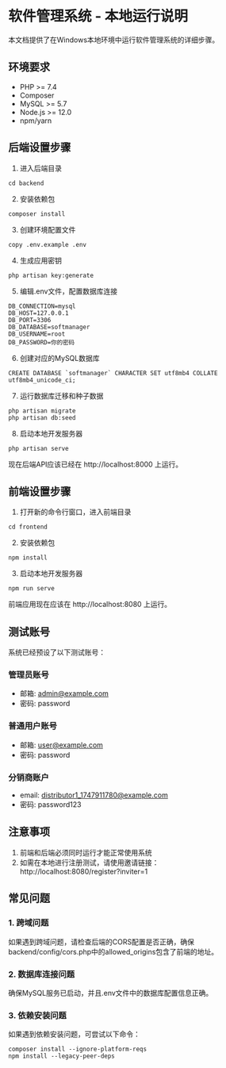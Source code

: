 # 软件管理系统 - 本地运行说明

本文档提供了在Windows本地环境中运行软件管理系统的详细步骤。

## 环境要求

- PHP >= 7.4
- Composer
- MySQL >= 5.7
- Node.js >= 12.0
- npm/yarn

## 后端设置步骤

1. 进入后端目录
```
cd backend
```

2. 安装依赖包
```
composer install
```

3. 创建环境配置文件
```
copy .env.example .env
```

4. 生成应用密钥
```
php artisan key:generate
```

5. 编辑.env文件，配置数据库连接
```
DB_CONNECTION=mysql
DB_HOST=127.0.0.1
DB_PORT=3306
DB_DATABASE=softmanager
DB_USERNAME=root
DB_PASSWORD=你的密码
```

6. 创建对应的MySQL数据库
```
CREATE DATABASE `softmanager` CHARACTER SET utf8mb4 COLLATE utf8mb4_unicode_ci;
```

7. 运行数据库迁移和种子数据
```
php artisan migrate
php artisan db:seed
```

8. 启动本地开发服务器
```
php artisan serve
```

现在后端API应该已经在 http://localhost:8000 上运行。

## 前端设置步骤

1. 打开新的命令行窗口，进入前端目录
```
cd frontend
```

2. 安装依赖包
```
npm install
```

3. 启动本地开发服务器
```
npm run serve
```

前端应用现在应该在 http://localhost:8080 上运行。

## 测试账号

系统已经预设了以下测试账号：

### 管理员账号
- 邮箱: admin@example.com
- 密码: password

### 普通用户账号
- 邮箱: user@example.com
- 密码: password

### 分销商账户 
- email: distributor1_1747911780@example.com
- 密码: password123


## 注意事项

1. 前端和后端必须同时运行才能正常使用系统
2. 如需在本地进行注册测试，请使用邀请链接：http://localhost:8080/register?inviter=1

## 常见问题

### 1. 跨域问题
如果遇到跨域问题，请检查后端的CORS配置是否正确，确保backend/config/cors.php中的allowed_origins包含了前端的地址。

### 2. 数据库连接问题
确保MySQL服务已启动，并且.env文件中的数据库配置信息正确。

### 3. 依赖安装问题
如果遇到依赖安装问题，可尝试以下命令：
```
composer install --ignore-platform-reqs
npm install --legacy-peer-deps
``` 
